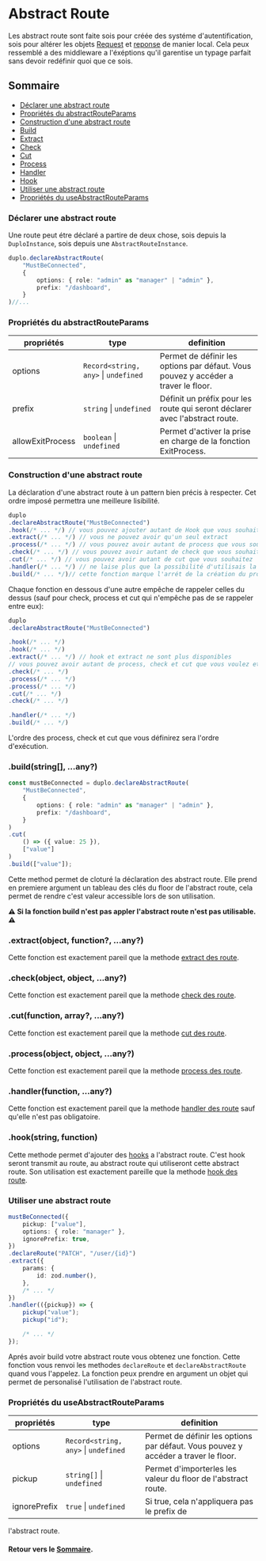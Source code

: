 # Abstract Route
Les abstract route sont faite sois pour créée des systéme d'autentification, sois pour altérer les objets [Request](./Request.md) et [reponse](./Response.md) de manier local. Cela peux ressemblé a des middleware a l'éxéptions qu'il garentise un typage parfait sans devoir redéfinir quoi que ce sois.

## Sommaire
- [Déclarer une abstract route](#déclarer-une-abstract-route)
- [Propriétés du abstractRouteParams](#propriétés-du-abstractrouteparams)
- [Construction d'une abstract route](#construction-dune-abstract-route)
- [Build](#buildstring-any)
- [Extract](#extractobject-function-any)
- [Check](#checkobject-object-any)
- [Cut](#cutfunction-array-any)
- [Process](#processobject-object-any)
- [Handler](#handlerfunction-any)
- [Hook](#hookstring-function)
- [Utiliser une abstract route](#utiliser-une-abstract-route)
- [Propriétés du useAbstractRouteParams](#propriétés-du-useabstractrouteparams)

### Déclarer une abstract route
Une route peut étre déclaré a partire de deux chose, sois depuis la `DuploInstance`, sois depuis une `AbstractRouteInstance`.

```ts
duplo.declareAbstractRoute(
    "MustBeConnected", 
    {
        options: { role: "admin" as "manager" | "admin" }, 
        prefix: "/dashboard",
    }
)//...
```

### Propriétés du abstractRouteParams
propriétés|type|definition
---|---|---
options|`Record<string, any>` \| `undefined`|Permet de définir les options par défaut. Vous pouvez y accéder a traver le floor.
prefix|`string` \| `undefined`|Définit un préfix pour les route qui seront déclarer avec l'abstract route.
allowExitProcess|`boolean` \| `undefined`|Permet d'activer la prise en charge de la fonction ExitProcess.

### Construction d'une abstract route
La déclaration d'une abstract route à un pattern bien précis à respecter. Cet ordre imposé permettra une meilleure lisibilité.

```ts
duplo
.declareAbstractRoute("MustBeConnected")
.hook(/* ... */) // vous pouvez ajouter autant de Hook que vous souhaitez
.extract(/* ... */) // vous ne pouvez avoir qu'un seul extract
.process(/* ... */) // vous pouvez avoir autant de process que vous souhaitez
.check(/* ... */) // vous pouvez avoir autant de check que vous souhaitez
.cut(/* ... */) // vous pouvez avoir autant de cut que vous souhaitez
.handler(/* ... */) // ne laise plus que la possibilité d'utilisais la fonction build
.build(/* ... */)// cette fonction marque l'arrét de la création du process
```

Chaque fonction en dessous d'une autre empêche de rappeler celles du dessus (sauf pour check, process et cut qui n'empêche pas de se rappeler entre eux):

```ts
duplo
.declareAbstractRoute("MustBeConnected")

.hook(/* ... */) 
.hook(/* ... */) 
.extract(/* ... */) // hook et extract ne sont plus disponibles
// vous pouvez avoir autant de process, check et cut que vous voulez et dans l'ordre que vous voulez.
.check(/* ... */) 
.process(/* ... */)
.process(/* ... */) 
.cut(/* ... */) 
.check(/* ... */)

.handler(/* ... */)
.build(/* ... */)
```
L'ordre des process, check et cut que vous définirez sera l'ordre d'exécution.

### .build(string[], ...any?)
```ts
const mustBeConnected = duplo.declareAbstractRoute(
    "MustBeConnected", 
    {
        options: { role: "admin" as "manager" | "admin" }, 
        prefix: "/dashboard",
    }
)
.cut(
    () => ({ value: 25 }),
    ["value"]
)
.build(["value"]);
```
Cette method permet de cloturé la déclaration des abstract route. Elle prend en premiere argument un tableau des clés du floor de l'abstract route, cela permet de rendre c'est valeur accessible lors de son utilisation.

**⚠️ Si la fonction build n'est pas appler l'abstract route n'est pas utilisable. ⚠️**

### .extract(object, function?, ...any?)
Cette fonction est exactement pareil que la methode [extract des route](./Route.md#extractobject-function-any).

### .check(object, object, ...any?)
Cette fonction est exactement pareil que la methode [check des route](./Route.md#checkobject-object-any).

### .cut(function, array?, ...any?)
Cette fonction est exactement pareil que la methode [cut des route](./Route.md#cutfunction-array-any).

### .process(object, object, ...any?)
Cette fonction est exactement pareil que la methode [process des route](./Route.md#cutfunction-array-any).

### .handler(function, ...any?)
Cette fonction est exactement pareil que la methode [handler des route](./Route.md#handlerfunction-any) sauf qu'elle n'est pas obligatoire.

### .hook(string, function)
Cette methode permet d'ajouter des [hooks](./Hook.md) a l'abstract route. C'est hook seront transmit au route, au abstract route qui utiliseront cette abstract route. Son utilisation est exactement pareille que la methode [hook des route](./Route.md#hookstring-function).

### Utiliser une abstract route
```ts
mustBeConnected({
	pickup: ["value"],
	options: { role: "manager" },
	ignorePrefix: true,
})
.declareRoute("PATCH", "/user/{id}")
.extract({
	params: {
        id: zod.number(),
    },
	/* ... */
})
.handler(({pickup}) => {
	pickup("value");
	pickup("id");

	/* ... */
});
```

Aprés avoir build votre abstract route vous obtenez une fonction. Cette fonction vous renvoi les methodes `declareRoute` et `declareAbstractRoute` quand vous l'appelez. La fonction peux prendre en argument un objet qui permet de personalisé l'utilisation de l'abstract route.

### Propriétés du useAbstractRouteParams
propriétés|type|definition
---|---|---
options|`Record<string, any>` \| `undefined`|Permet de définir les options par défaut. Vous pouvez y accéder a traver le floor.
pickup|`string[]` \| `undefined`|Permet d'importerles les valeur du floor de l'abstract route.
ignorePrefix|`true` \| `undefined`|Si true, cela n'appliquera pas le prefix de
l'abstract route.

#### Retour vers le [Sommaire](#sommaire).